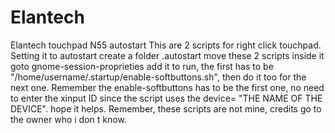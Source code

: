 Elantech
========

Elantech touchpad N55 autostart
This are 2 scripts for right click touchpad.
Setting it to autostart
create a folder .autostart
move these 2 scripts inside it 
goto gnome-session-proprieties
add it to run, the first has to be "/home/username/.startup/enable-softbuttons.sh",
then do it too for the next one.
Remember the enable-softbuttons has to be the first one, no need to enter the xinput ID
since the script uses the device= "THE NAME OF THE DEVICE".
hope it helps.
Remember, these scripts are not mine, credits go to the owner who i don t know.
